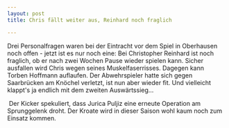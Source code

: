 ```yaml
---
layout: post
title: Chris fällt weiter aus, Reinhard noch fraglich

---
```


Drei Personalfragen waren bei der Eintracht vor dem Spiel in Oberhausen noch offen - jetzt ist es nur noch eine: Bei Christopher Reinhard ist noch fraglich, ob er nach zwei Wochen Pause wieder spielen kann. Sicher ausfallen wird Chris wegen seines Muskelfaserrisses. Dagegen kann Torben Hoffmann auflaufen. Der Abwehrspieler hatte sich gegen Saarbrücken am Knöchel verletzt, ist nun aber wieder fit. Und vielleicht klappt's ja endlich mit dem zweiten Auswärtssieg...

 Der Kicker spekuliert, dass Jurica Puljiz eine erneute Operation am Sprunggelenk droht. Der Kroate wird in dieser Saison wohl kaum noch zum Einsatz kommen.
